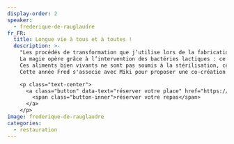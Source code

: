 ```yaml
---
display-order: 2
speaker:
  - frederique-de-rauglaudre
fr_FR:
  title: Longue vie à tous et à toutes !
  description: >-
    "Les procédés de transformation que j’utilise lors de la fabrication de mes condiments allongent la durée de conservation des denrées, tout en sublimant des saveurs qui développent des arômes agréablement complexes.<br>
    La magie opère grâce à l’intervention des bactéries lactiques : ce sont elles les véritables transformatrices des fruits et légumes que je vous propose à la carte.<br>
    Ces aliments bien vivants ne sont pas soumis à la stérilisation, ce qui les rend d’autant plus bénéfiques à votre microbiote !"<br>
    Cette année Fred s'associe avec Miki pour proposer une co-création culinaire que vous pouvez découvrir sur [la page restauration](/2025/restauration)

    <p class="text-center">
      <a class="button" data-text="réserver votre place" href="https://boutique.gongfucha.fr/products/tick6_ticket-assiette-et-dessert-mikki-and-fred/" title="Manger au parc aux bambous" target="_blank">
        <span class="button-inner">réserver votre repas</span>
      </a>
    </p>
image: frederique-de-rauglaudre
categories:
  - restauration
---
```


